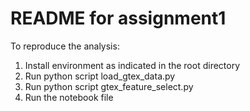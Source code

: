 # README for assignment1

To reproduce the analysis: 

1. Install environment as indicated in the root directory
2. Run python script load_gtex_data.py
3. Run python script gtex_feature_select.py 
4. Run the notebook file